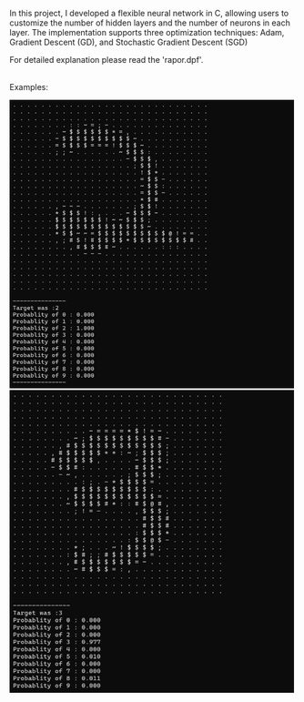 
In this project, I developed a flexible neural network in C, allowing users to customize the number of hidden layers and the number of neurons in each layer. The implementation supports three optimization techniques: Adam, Gradient Descent (GD), and Stochastic Gradient Descent (SGD)

For detailed explanation please read the 'rapor.dpf'.

\
Examples:

<img src="test_2.png" alt="Neural Network Example" width="500"/>
<img src="test_1.png" alt="Neural Network Example" width="500"/>